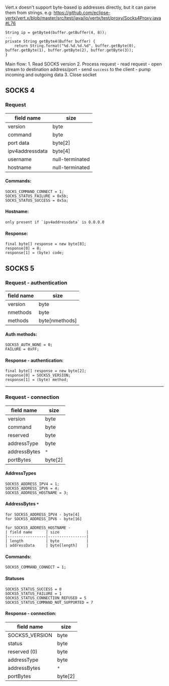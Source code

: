 Vert.x doesn't support byte-based ip addresses directly, but it can parse them from strings.
e.g:
https://github.com/eclipse-vertx/vert.x/blob/master/src/test/java/io/vertx/test/proxy/Socks4Proxy.java#L76
```
String ip = getByte4(buffer.getBuffer(4, 8));
...
private String getByte4(Buffer buffer) {
    return String.format("%d.%d.%d.%d", buffer.getByte(0), buffer.getByte(1), buffer.getByte(2), buffer.getByte(3));
}
```

Main flow:
	1. Read SOCKS version
	2. Process request
		- read request
		- open stream to destination address/port
		- send `success` to the client
		- pump incoming and outgoing data
	3. Close socket


## SOCKS 4

### Request

| field name      | size            |
|-----------------|-----------------|
| version         | byte            |
| command         | byte            |
| port data       | byte[2]         |
| ipv4addressdata | byte[4]         |
| username        | null-terminated |
| hostname        | null-terminated |

#### Commands:
    SOCKS_COMMAND_CONNECT = 1;
    SOCKS_STATUS_FAILURE = 0x5b;
    SOCKS_STATUS_SUCCESS = 0x5a;

#### Hostname:
    only present if `ipv4addressdata` is 0.0.0.0

#### Response:
	final byte[] response = new byte[8];  
	response[0] = 0;  
	response[1] = (byte) code;

## SOCKS 5

### Request - authentication

| field name      | size            |
|-----------------|-----------------|
| version         | byte            |
| nmethods        | byte            |
| methods         | byte[nmethods]  |

#### Auth methods:
    SOCKS5_AUTH_NONE = 0;
    FAILURE = 0xFF;

#### Response - authentication:
	final byte[] response = new byte[2];  
	response[0] = SOCKS5_VERSION;  
	response[1] = (byte) method;
	
---

### Request - connection

| field name      | size            |
|-----------------|-----------------|
| version         | byte            |
| command         | byte            |
| reserved        | byte            |
| addressType     | byte            |
| addressBytes    | `*`             |
| portBytes       | byte[2]         |

#### AddressTypes
	SOCKS5_ADDRESS_IPV4 = 1;
	SOCKS5_ADDRESS_IPV6 = 4;
	SOCKS5_ADDRESS_HOSTNAME = 3;
 
#### AddressBytes `*`
	for SOCKS5_ADDRESS_IPV4 - byte[4]
	for SOCKS5_ADDRESS_IPV6 - byte[16]
	
	for SOCKS5_ADDRESS_HOSTNAME - 
	| field name      | size            |
	|-----------------|-----------------|
	| length          | byte            |
	| addressData     | byte[length]    |

#### Commands:
	SOCKS5_COMMAND_CONNECT = 1;

#### Statuses
	SOCKS5_STATUS_SUCCESS = 0
	SOCKS5_STATUS_FAILURE = 1
	SOCKS5_STATUS_CONNECTION_REFUSED = 5
	SOCKS5_STATUS_COMMAND_NOT_SUPPORTED = 7

#### Response - connection:
| field name      | size            |
|-----------------|-----------------|
| SOCKS5_VERSION  | byte            |
| status          | byte            |
| reserved (0)    | byte            |
| addressType     | byte            |
| addressBytes    | `*`             |
| portBytes       | byte[2]         |
